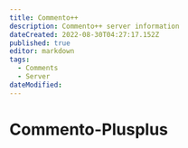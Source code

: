 ```yaml
---
title: Commento++
description: Commento++ server information
dateCreated: 2022-08-30T04:27:17.152Z
published: true
editor: markdown
tags:
  - Comments
  - Server
dateModified: 
---
```

# Commento-Plusplus